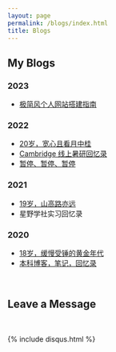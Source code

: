 ```yaml
---
layout: page
permalink: /blogs/index.html
title: Blogs
---
```


## My Blogs

### 2023

- [极简风个人网站搭建指南](https://xinhaoli.com/blogs/web)

### 2022

- [20岁，宽心且看月中桂](https://xinhaoli.com/blogs/20yrs)<br>
- [Cambridge 线上暑研回忆录](https://xinhaoli.com/blogs/cambridge/)
- [暂停、暂停、暂停](https://xinhaoli.com/blogs/stop/)

### 2021

- [19岁，山高路亦远](https://xinhaoli.com/blogs/19yrs)<br>
- 星野学社实习回忆录

### 2020

- [18岁，缓慢受锤的黄金年代](https://xinhaoli.com/blogs/18yrs)<br>
- [本科博客，笔记，回忆录](https://mieclance.club/)

<br>

## Leave a Message

<br>

{% include disqus.html %} 

<br>
